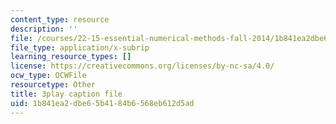 ```yaml
---
content_type: resource
description: ''
file: /courses/22-15-essential-numerical-methods-fall-2014/1b841ea2dbe65b4184b6568eb612d5ad_WUxImdA7k8E.vtt
file_type: application/x-subrip
learning_resource_types: []
license: https://creativecommons.org/licenses/by-nc-sa/4.0/
ocw_type: OCWFile
resourcetype: Other
title: 3play caption file
uid: 1b841ea2-dbe6-5b41-84b6-568eb612d5ad
---
```

